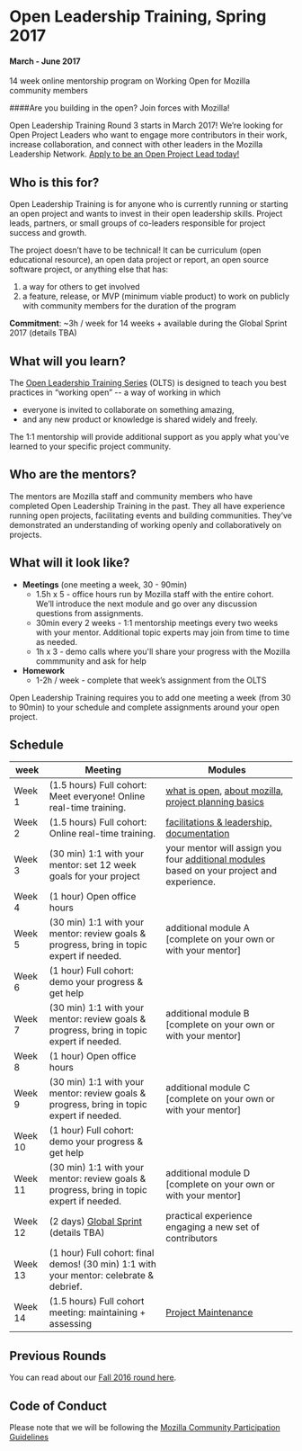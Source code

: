 # Open Leadership Training, Spring 2017
#### March - June 2017
14 week online mentorship program on Working Open for Mozilla community members


####Are you building in the open? Join forces with Mozilla!

Open Leadership Training Round 3 starts in March 2017! We’re looking for Open Project Leaders who want to engage more contributors in their work, increase collaboration, and connect with other leaders in the Mozilla Leadership Network. [Apply to be an Open Project Lead today!](https://medium.com/@MozOpenLeaders/are-you-building-in-the-open-join-forces-with-mozilla-a791dbb5c74b#.xqoayp91b)


## Who is this for?

Open Leadership Training is for anyone who is currently running or starting an open project and wants to invest in their open leadership skills. Project leads, partners, or small groups of co-leaders responsible for project success and growth.

The project doesn’t have to be technical! It can be curriculum (open educational resource), an open data project or report, an open source software project, or anything else that has:

1. a way for others to get involved
2. a feature, release, or MVP (minimum viable product) to work on publicly with community members for the duration of the program

**Commitment**: ~3h / week for 14 weeks + available during the Global Sprint 2017 (details TBA)


## What will you learn?
The [Open Leadership Training Series](http://mzl.la/open-leadership) (OLTS) is designed to teach you best practices in  “working open” -- a way of working in which
* everyone is invited to collaborate on something amazing,
* and any new product or knowledge is shared widely and freely.

The 1:1 mentorship will provide additional support as you apply what you’ve learned to your specific project community.

## Who are the mentors?
The mentors are Mozilla staff and community members who have completed Open Leadership Training in the past. They all have experience running open projects, facilitating events and building communities. They’ve demonstrated an understanding of working openly and collaboratively on projects.

## What will it look like?
* **Meetings** (one meeting a week, 30 - 90min)
  * 1.5h x 5 - office hours run by Mozilla staff with the entire cohort. We’ll introduce the next module and go over any discussion questions from assignments.
  * 30min every 2 weeks - 1:1 mentorship meetings every two weeks with your mentor. Additional topic experts may join from time to time as needed.
  * 1h x 3 - demo calls where you'll share your progress with the Mozilla commmunity and ask for help
* **Homework**
  * 1-2h / week - complete that week’s assignment from the OLTS

Open Leadership Training requires you to add one meeting a week (from 30 to 90min) to your schedule and complete assignments around your open project. 

## Schedule

week | Meeting | Modules
--- | --- | ---
Week 1 | (1.5 hours) Full cohort: Meet everyone! Online real-time training. | [what is open](https://mozilla.github.io/open-leadership-training-series/articles/introduction-to-open-leadership/introduction-to-working-open/), [about mozilla](https://mozilla.github.io/open-leadership-training-series/articles/introduction-to-open-leadership/getting-to-know-mozilla-and-the-leadership-network/), [project planning basics](https://mozilla.github.io/open-leadership-training-series/articles/opening-your-project/)
Week 2 | (1.5 hours) Full cohort: Online real-time training. | [facilitations & leadership, documentation](https://mozilla.github.io/open-leadership-training-series/articles/running-awesome-community-events/)
Week 3 | (30 min) 1:1 with your mentor: set 12 week goals for your project | your mentor will assign you four [additional modules](http://mzl.la/open-leadership) based on your project and experience.
Week 4 | (1 hour) Open office hours
Week 5 | (30 min) 1:1 with your mentor: review goals & progress, bring in topic expert if needed. | additional module A [complete on your own or with your mentor]
Week 6 | (1 hour) Full cohort: demo your progress & get help
Week 7 | (30 min) 1:1 with your mentor: review goals & progress, bring in topic expert if needed.  | additional module B [complete on your own or with your mentor]
Week 8 | (1 hour) Open office hours
Week 9 | (30 min) 1:1 with your mentor: review goals & progress, bring in topic expert if needed.  | additional module C [complete on your own or with your mentor]
Week 10 | (1 hour) Full cohort: demo your progress & get help
Week 11 | (30 min) 1:1 with your mentor: review goals & progress, bring in topic expert if needed.  | additional module D [complete on your own or with your mentor]
Week 12 | (2 days) [Global Sprint](https://science.mozilla.org/global-sprint-2016) (details TBA) | practical experience engaging a new set of contributors
Week 13 | (1 hour) Full cohort: final demos! (30 min) 1:1 with your mentor: celebrate & debrief.
Week 14 | (1.5 hours) Full cohort meeting: maintaining + assessing | [Project Maintenance](https://mozilla.github.io/open-leadership-training-series/articles/open-project-maintenance/)

## Previous Rounds

You can read about our [Fall 2016 round here](https://github.com/MozillaFoundation/mentorship-program/tree/2016).

## Code of Conduct

Please note that we will be following the [Mozilla Community Participation Guidelines](https://www.mozilla.org/en-US/about/governance/policies/participation/)